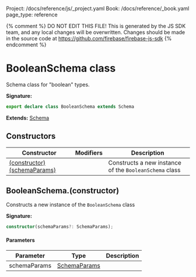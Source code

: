 Project: /docs/reference/js/_project.yaml
Book: /docs/reference/_book.yaml
page_type: reference

{% comment %}
DO NOT EDIT THIS FILE!
This is generated by the JS SDK team, and any local changes will be
overwritten. Changes should be made in the source code at
https://github.com/firebase/firebase-js-sdk
{% endcomment %}

# BooleanSchema class
Schema class for "boolean" types.

<b>Signature:</b>

```typescript
export declare class BooleanSchema extends Schema 
```
<b>Extends:</b> [Schema](./ai.schema.md#schema_class)

## Constructors

|  Constructor | Modifiers | Description |
|  --- | --- | --- |
|  [(constructor)(schemaParams)](./ai.booleanschema.md#booleanschemaconstructor) |  | Constructs a new instance of the <code>BooleanSchema</code> class |

## BooleanSchema.(constructor)

Constructs a new instance of the `BooleanSchema` class

<b>Signature:</b>

```typescript
constructor(schemaParams?: SchemaParams);
```

#### Parameters

|  Parameter | Type | Description |
|  --- | --- | --- |
|  schemaParams | [SchemaParams](./ai.schemaparams.md#schemaparams_interface) |  |

